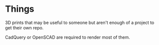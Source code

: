 # Things
3D prints that may be useful to someone but aren't enough of a project to get their own repo.

CadQuery or OpenSCAD are required to render most of them.
